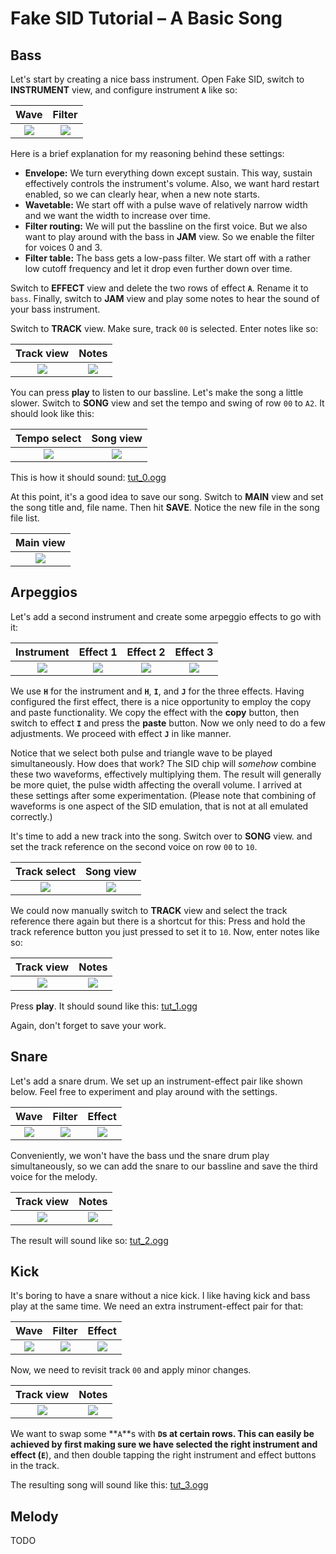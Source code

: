 # Fake SID Tutorial – A Basic Song

## Bass

Let's start by creating a nice bass instrument.
Open Fake SID, switch to **INSTRUMENT** view,
and configure instrument **`A`** like so:

Wave|Filter
:-:|:-:
<img src="bass-wave.png">|<img src="bass-filter.png">

Here is a brief explanation for my reasoning behind these settings:

+ **Envelope:**
We turn everything down except sustain.
This way, sustain effectively controls the instrument's volume.
Also, we want hard restart enabled, so we can clearly hear,
when a new note starts.
+ **Wavetable:**
We start off with a pulse wave of relatively narrow width
and we want the width to increase over time.
+ **Filter routing:**
We will put the bassline on the first voice.
But we also want to play around with the bass in **JAM** view.
So we enable the filter for voices 0 and 3.
+ **Filter table:**
The bass gets a low-pass filter. We start off with a rather low cutoff frequency and let it drop even further down over time.

Switch to **EFFECT** view
and delete the two rows of effect **`A`**. Rename it to `bass`.
Finally, switch to **JAM** view and play some notes to hear the sound of your bass instrument.

Switch to **TRACK** view.
Make sure, track `00` is selected.
Enter notes like so:

Track view|Notes
:-:|:-:
<img src="bass-track.png">|<img src="bass-notes.png">

You can press **play** to listen to our bassline.
Let's make the song a little slower.
Switch to **SONG** view and set the tempo and swing of row `00` to
`A2`.
It should look like this:

Tempo select|Song view
:-:|:-:
<img src="tempo-select.png">|<img src="song1.png">

This is how it should sound:
[tut_0.ogg](https://raw.githubusercontent.com/2bt/fakesid/master/docs/tut-01/tut_0.ogg)

At this point, it's a good idea to save our song.
Switch to **MAIN** view and
set the song title and, file name.
Then hit **SAVE**.
Notice the new file in the song file list.

Main view|
:-:|
<img src="save.png">|


## Arpeggios

Let's add a second instrument and create some arpeggio effects to go with it:

Instrument|Effect 1|Effect 2|Effect 3
:-:|:-:|:-:|:-:
<img src="arp-instr.png">|<img src="arp1-effect.png">|<img src="arp2-effect.png">|<img src="arp3-effect.png">

We use **`H`** for the instrument and **`H`**, **`I`**, and **`J`** for the three effects.
Having configured the first effect,
there is a nice opportunity to employ the copy and paste functionality.
We copy the effect with the **copy** button,
then switch to effect **`I`** and press the **paste** button.
Now we only need to do a few adjustments.
We proceed with effect **`J`** in like manner.

Notice that we select both pulse and triangle wave to be played simultaneously.
How does that work?
The SID chip will *somehow* combine these two waveforms, effectively multiplying them.
The result will generally be more quiet,
the pulse width affecting the overall volume.
I arrived at these settings after some experimentation.
(Please note that combining of waveforms is one aspect of the SID emulation, that is not at all emulated correctly.)

It's time to add a new track into the song.
Switch over to **SONG** view.
and set the track reference on the second voice on row `00` to `10`.

Track select|Song view
:-:|:-:
<img src="track-select.png">|<img src="song2.png">

We could now manually switch to **TRACK** view and select the track reference there again
but there is a shortcut for this:
Press and hold the track reference button you just pressed to set it to `10`.
Now, enter notes like so:

Track view|Notes
:-:|:-:
<img src="arp-track.png">|<img src="arp-notes.png">

Press **play**. It should sound like this:
[tut_1.ogg](https://raw.githubusercontent.com/2bt/fakesid/master/docs/tut-01/tut_1.ogg)

Again, don't forget to save your work.


## Snare

Let's add a snare drum.
We set up an instrument-effect pair like shown below.
Feel free to experiment and play around with the settings.

Wave|Filter|Effect
:-:|:-:|:-:
<img src="snare-wave.png">|<img src="snare-filter.png">|<img src="snare-effect.png">

Conveniently, we won't have the bass und the snare drum play simultaneously,
so we can add the snare to our bassline
and save the third voice for the melody.

Track view|Notes
:-:|:-:
<img src="snare-track.png">|<img src="snare-notes.png">

The result will sound like so:
[tut_2.ogg](https://raw.githubusercontent.com/2bt/fakesid/master/docs/tut-01/tut_2.ogg)


## Kick

It's boring to have a snare without a nice kick.
I like having kick and bass play at the same time.
We need an extra instrument-effect pair for that:

Wave|Filter|Effect
:-:|:-:|:-:
<img src="kick-wave.png">|<img src="kick-filter.png">|<img src="kick-effect.png">

Now, we need to revisit track `00` and apply minor changes.

Track view|Notes
:-:|:-:
<img src="kick-track.png">|<img src="kick-notes.png">

We want to swap some **`A`**s with **`D`**s at certain rows.
This can easily be achieved by first making sure
we have selected the right instrument and effect (**`E`**),
and then double tapping the right instrument and effect buttons in the track.

The resulting song will sound like this:
[tut_3.ogg](https://raw.githubusercontent.com/2bt/fakesid/master/docs/tut-01/tut_3.ogg)


## Melody

TODO